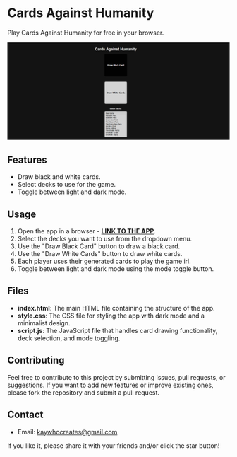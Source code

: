 # Cards Against Humanity

Play Cards Against Humanity for free in your browser.

[![App Image](Non-Game%20Files/App%20Image.png)](https://kay-who-codes.github.io/Random-Numbers/)

## Features

- Draw black and white cards.
- Select decks to use for the game.
- Toggle between light and dark mode.

## Usage

1. Open the app in a browser - **[LINK TO THE APP](https://kay-who-codes.github.io/Cards-Against-Humanity)**.
2. Select the decks you want to use from the dropdown menu.
3. Use the "Draw Black Card" button to draw a black card.
4. Use the "Draw White Cards" button to draw white cards.
5. Each player uses their generated cards to play the game irl.
6. Toggle between light and dark mode using the mode toggle button.

## Files

- **index.html**: The main HTML file containing the structure of the app.
- **style.css**: The CSS file for styling the app with dark mode and a minimalist design.
- **script.js**: The JavaScript file that handles card drawing functionality, deck selection, and mode toggling.

## Contributing

Feel free to contribute to this project by submitting issues, pull requests, or suggestions. If you want to add new features or improve existing ones, please fork the repository and submit a pull request.

## Contact

- Email: [kaywhocreates@gmail.com](mailto:kaywhocreates@gmail.com)
  
If you like it, please share it with your friends and/or click the star button! 

